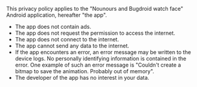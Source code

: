 This privacy policy applies to the "Nounours and Bugdroid watch face" Android application, hereafter "the app". 

* The app does not contain ads.
* The app does not request the permission to access the internet.
* The app does not connect to the internet.
* The app cannot send any data to the internet.
* If the app encounters an error, an error message may be written to the device logs. No personally identifying information is contained in the error. One example of such an error message is "Couldn't create a bitmap to save the animation.  Probably out of memory".
* The developer of the app has no interest in your data.
